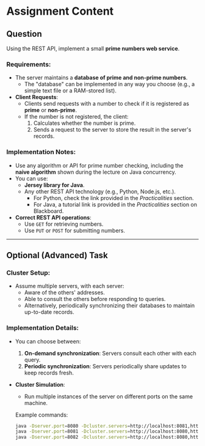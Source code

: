 # Assignment Content

## Question

Using the REST API, implement a small **prime numbers web service**.

### Requirements:

- The server maintains a **database of prime and non-prime numbers**.
    - The "database" can be implemented in any way you choose (e.g., a simple text file or a RAM-stored list).
- **Client Requests**:
    - Clients send requests with a number to check if it is registered as **prime** or **non-prime**.
    - If the number is not registered, the client:
        1. Calculates whether the number is prime.
        2. Sends a request to the server to store the result in the server's records.

### Implementation Notes:

- Use any algorithm or API for prime number checking, including the **naive algorithm** shown during the lecture on Java
  concurrency.
- You can use:
    - **Jersey library for Java**.
    - Any other REST API technology (e.g., Python, Node.js, etc.).
        - For Python, check the link provided in the *Practicalities* section.
        - For Java, a tutorial link is provided in the *Practicalities* section on Blackboard.
- **Correct REST API operations**:
    - Use `GET` for retrieving numbers.
    - Use `PUT` or `POST` for submitting numbers.

---

## Optional (Advanced) Task

### Cluster Setup:

- Assume multiple servers, with each server:
    - Aware of the others' addresses.
    - Able to consult the others before responding to queries.
    - Alternatively, periodically synchronizing their databases to maintain up-to-date records.

### Implementation Details:

- You can choose between:
    1. **On-demand synchronization**: Servers consult each other with each query.
    2. **Periodic synchronization**: Servers periodically share updates to keep records fresh.

- **Cluster Simulation**:
    - Run multiple instances of the server on different ports on the same machine.

  Example commands:
  ```bash
  java -Dserver.port=8080 -Dcluster.servers=http://localhost:8081,http://localhost:8082 -jar my-app.jar
  java -Dserver.port=8081 -Dcluster.servers=http://localhost:8080,http://localhost:8082 -jar my-app.jar
  java -Dserver.port=8082 -Dcluster.servers=http://localhost:8080,http://localhost:8081 -jar my-app.jar
  ```